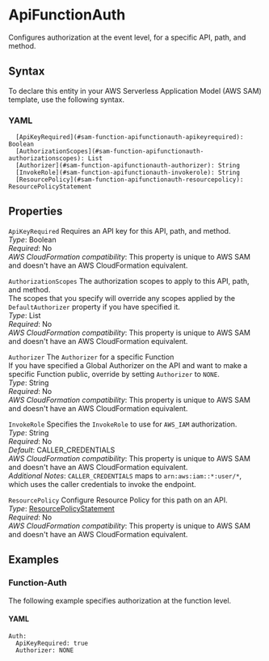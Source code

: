 # ApiFunctionAuth<a name="sam-property-function-apifunctionauth"></a>

Configures authorization at the event level, for a specific API, path, and method\.

## Syntax<a name="sam-property-function-apifunctionauth-syntax"></a>

To declare this entity in your AWS Serverless Application Model \(AWS SAM\) template, use the following syntax\.

### YAML<a name="sam-property-function-apifunctionauth-syntax.yaml"></a>

```
  [ApiKeyRequired](#sam-function-apifunctionauth-apikeyrequired): Boolean
  [AuthorizationScopes](#sam-function-apifunctionauth-authorizationscopes): List
  [Authorizer](#sam-function-apifunctionauth-authorizer): String
  [InvokeRole](#sam-function-apifunctionauth-invokerole): String
  [ResourcePolicy](#sam-function-apifunctionauth-resourcepolicy): ResourcePolicyStatement
```

## Properties<a name="sam-property-function-apifunctionauth-properties"></a>

 `ApiKeyRequired`   <a name="sam-function-apifunctionauth-apikeyrequired"></a>
Requires an API key for this API, path, and method\.  
*Type*: Boolean  
*Required*: No  
*AWS CloudFormation compatibility*: This property is unique to AWS SAM and doesn't have an AWS CloudFormation equivalent\.

 `AuthorizationScopes`   <a name="sam-function-apifunctionauth-authorizationscopes"></a>
The authorization scopes to apply to this API, path, and method\.  
The scopes that you specify will override any scopes applied by the `DefaultAuthorizer` property if you have specified it\.  
*Type*: List  
*Required*: No  
*AWS CloudFormation compatibility*: This property is unique to AWS SAM and doesn't have an AWS CloudFormation equivalent\.

 `Authorizer`   <a name="sam-function-apifunctionauth-authorizer"></a>
The `Authorizer` for a specific Function  
If you have specified a Global Authorizer on the API and want to make a specific Function public, override by setting `Authorizer` to `NONE`\.  
*Type*: String  
*Required*: No  
*AWS CloudFormation compatibility*: This property is unique to AWS SAM and doesn't have an AWS CloudFormation equivalent\.

 `InvokeRole`   <a name="sam-function-apifunctionauth-invokerole"></a>
Specifies the `InvokeRole` to use for `AWS_IAM` authorization\.  
*Type*: String  
*Required*: No  
*Default*: CALLER\_CREDENTIALS  
*AWS CloudFormation compatibility*: This property is unique to AWS SAM and doesn't have an AWS CloudFormation equivalent\.  
*Additional Notes*: `CALLER_CREDENTIALS` maps to `arn:aws:iam::*:user/*`, which uses the caller credentials to invoke the endpoint\.

 `ResourcePolicy`   <a name="sam-function-apifunctionauth-resourcepolicy"></a>
Configure Resource Policy for this path on an API\.  
*Type*: [ResourcePolicyStatement](sam-property-function-resourcepolicystatement.md)  
*Required*: No  
*AWS CloudFormation compatibility*: This property is unique to AWS SAM and doesn't have an AWS CloudFormation equivalent\.

## Examples<a name="sam-property-function-apifunctionauth--examples"></a>

### Function\-Auth<a name="sam-property-function-apifunctionauth--examples--function-auth"></a>

The following example specifies authorization at the function level\.

#### YAML<a name="sam-property-function-apifunctionauth--examples--function-auth--yaml"></a>

```
Auth:
  ApiKeyRequired: true
  Authorizer: NONE
```